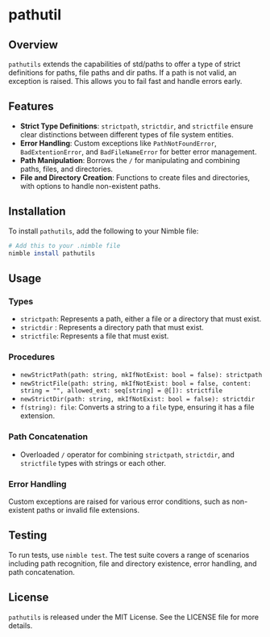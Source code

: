 # pathutil

## Overview
`pathutils` extends the capabilities of std/paths to offer a type of strict definitions for paths, file paths and dir paths.
If a path is not valid, an exception is raised. This allows you to fail fast and handle errors early.

## Features
- **Strict Type Definitions**: `strictpath`, `strictdir`, and `strictfile` ensure clear distinctions between different types of file system entities.
- **Error Handling**: Custom exceptions like `PathNotFoundError`, `BadExtentionError`, and `BadFileNameError` for better error management.
- **Path Manipulation**: Borrows the `/` for manipulating and combining paths, files, and directories.
- **File and Directory Creation**: Functions to create files and directories, with options to handle non-existent paths.

## Installation
To install `pathutils`, add the following to your Nimble file:
```nim
# Add this to your .nimble file
nimble install pathutils
```

## Usage

### Types
- `strictpath`: Represents a path, either a file or a directory that must exist.
- `strictdir` : Represents a directory path that must exist.
- `strictfile`: Represents a file that must exist.

### Procedures
- `newStrictPath(path: string, mkIfNotExist: bool = false): strictpath`
- `newStrictFile(path: string, mkIfNotExist: bool = false, content: string = "", allowed_ext: seq[string] = @[]): strictfile`
- `newStrictDir(path: string, mkIfNotExist: bool = false): strictdir`
- `f(string): file`: Converts a string to a `file` type, ensuring it has a file extension.

### Path Concatenation
- Overloaded `/` operator for combining `strictpath`, `strictdir`, and `strictfile` types with strings or each other.

### Error Handling
Custom exceptions are raised for various error conditions, such as non-existent paths or invalid file extensions.

## Testing
To run tests, use `nimble test`. The test suite covers a range of scenarios including path recognition, file and directory existence, error handling, and path concatenation.

## License
`pathutils` is released under the MIT License. See the LICENSE file for more details.

